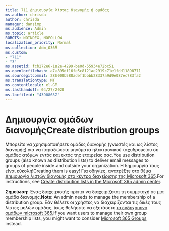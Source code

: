 ```yaml
---
title: 711 Δημιουργία λίστας διανομής ή ομάδας
ms.author: chrisda
author: chrisda
manager: dansimp
ms.audience: Admin
ms.topic: article
ROBOTS: NOINDEX, NOFOLLOW
localization_priority: Normal
ms.collection: Adm_O365
ms.custom:
- "711"
- "3"
ms.assetid: fcb272e6-1a2e-4299-be0d-55934e72bc51
ms.openlocfilehash: a7a895df16fe5c8121ae2919c71e1fdd11898771
ms.sourcegitcommit: 286000b588adef1bbbb28337a9d9e087ec783fa2
ms.translationtype: MT
ms.contentlocale: el-GR
ms.lasthandoff: 04/27/2020
ms.locfileid: "43908632"
---
```

# <a name="create-distribution-groups"></a><span data-ttu-id="e1e74-102">Δημιουργία ομάδων διανομής</span><span class="sxs-lookup"><span data-stu-id="e1e74-102">Create distribution groups</span></span>

<span data-ttu-id="e1e74-103">Μπορείτε να χρησιμοποιήσετε ομάδες διανομής (γνωστές και ως λίστες διανομής) για να παραδώσετε μηνύματα ηλεκτρονικού ταχυδρομείου σε ομάδες ατόμων εντός και εκτός της εταιρείας σας.</span><span class="sxs-lookup"><span data-stu-id="e1e74-103">You use distribution groups (also known as distribution lists) to deliver email messages to groups of people inside and outside your organization.</span></span> <span data-ttu-id="e1e74-104">Η δημιουργία τους είναι εύκολη!</span><span class="sxs-lookup"><span data-stu-id="e1e74-104">Creating them is easy!</span></span> <span data-ttu-id="e1e74-105">Για οδηγίες, ανατρέξτε στο θέμα [Δημιουργία λιστών διανομής στο κέντρο διαχείρισης της Microsoft 365](https://docs.microsoft.com/office365/admin/setup/create-distribution-lists).</span><span class="sxs-lookup"><span data-stu-id="e1e74-105">For instructions, see [Create distribution lists in the Microsoft 365 admin center](https://docs.microsoft.com/office365/admin/setup/create-distribution-lists).</span></span>

<span data-ttu-id="e1e74-106">**Σημείωση:** Ένας διαχειριστής πρέπει να διαχειρίζεται τη συμμετοχή σε μια ομάδα διανομής.</span><span class="sxs-lookup"><span data-stu-id="e1e74-106">**Note**: An admin needs to manage the membership of a distribution group.</span></span> <span data-ttu-id="e1e74-107">Εάν θέλετε οι χρήστες να διαχειρίζονται τις δικές τους λίστες μελών ομάδας, ίσως θελήσετε να εξετάσετε [το ενδεχόμενο ομάδων microsoft 365.](https://support.office.com/article/b565caa1-5c40-40ef-9915-60fdb2d97fa2)</span><span class="sxs-lookup"><span data-stu-id="e1e74-107">If you want users to manage their own group membership lists, you might want to consider [Microsoft 365 Groups](https://support.office.com/article/b565caa1-5c40-40ef-9915-60fdb2d97fa2) instead.</span></span>
